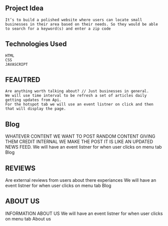 ## Project Idea
```
It’s to build a polished website where users can locate small businesses in their area based on their needs. So they would be able to search for a keyword(s) and enter a zip code
```

## Technologies Used

```
HTML
CSS
JAVASCRIPT
```

## FEAUTRED   
```
Are anything worth talking about? // Just businesses in general. 
We will use time interval to be refresh a set of articles daily getting updates from Api. 
For the hotspot tab we will use an event listner on click and then that will display the page. 
```


## Blog
WHATEVER CONTENT WE WANT TO POST RANDOM CONTENT GIVING THEM CREDIT
INTERNAL WE MAKE THE POST IT IS LIKE AN UPDATED NEWS FEED. 
We will have an event listner for when user clicks on menu tab Blog





## REVIEWS
Are external reviews from users about there experiances 
We will have an event listner for when user clicks on menu tab Blog









## ABOUT US 

INFORMATION ABOUT US 
We will have an event listner for when user clicks on menu tab About us


